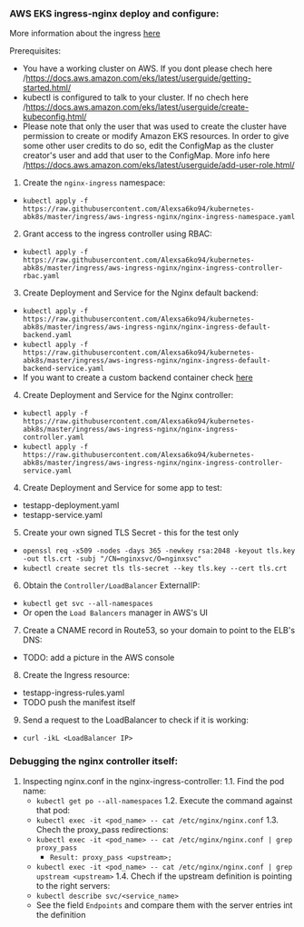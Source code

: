 ### AWS EKS ingress-nginx deploy and configure:
More information about the ingress [here](https://kubernetes.io/docs/concepts/services-networking/ingress/)

Prerequisites:
  - You have a working cluster on AWS. If you dont please chech here /https://docs.aws.amazon.com/eks/latest/userguide/getting-started.html/
  - kubectl is configured to talk to your cluster. If no chech here /https://docs.aws.amazon.com/eks/latest/userguide/create-kubeconfig.html/
  - Please note that only the user that was used to create the cluster have permission to create or modify Amazon EKS resources. In order to give some other user credits to do so, edit the ConfigMap as the cluster creator's user and add that user to the ConfigMap. More info here /https://docs.aws.amazon.com/eks/latest/userguide/add-user-role.html/

1. Create the `nginx-ingress` namespace:
  - ```kubectl apply -f https://raw.githubusercontent.com/Alexsa6ko94/kubernetes-abk8s/master/ingress/aws-ingress-nginx/nginx-ingress-namespace.yaml```
2. Grant access to the ingress controller using RBAC:
  - ```kubectl apply -f https://raw.githubusercontent.com/Alexsa6ko94/kubernetes-abk8s/master/ingress/aws-ingress-nginx/nginx-ingress-controller-rbac.yaml```
3. Create Deployment and Service for the Nginx default backend:
  - ```kubectl apply -f https://raw.githubusercontent.com/Alexsa6ko94/kubernetes-abk8s/master/ingress/aws-ingress-nginx/nginx-ingress-default-backend.yaml```
  - ```kubectl apply -f https://raw.githubusercontent.com/Alexsa6ko94/kubernetes-abk8s/master/ingress/aws-ingress-nginx/nginx-ingress-default-backend-service.yaml```
  - If you want to create a custom backend container check [here](https://github.com/kubernetes/ingress-nginx/tree/master/images/404-server)
4. Create Deployment and Service for the Nginx controller:
  - ```kubectl apply -f https://raw.githubusercontent.com/Alexsa6ko94/kubernetes-abk8s/master/ingress/aws-ingress-nginx/nginx-ingress-controller.yaml```
  - ```kubectl apply -f https://raw.githubusercontent.com/Alexsa6ko94/kubernetes-abk8s/master/ingress/aws-ingress-nginx/nginx-ingress-controller-service.yaml```
4.  Create Deployment and Service for some app to test:
  - testapp-deployment.yaml
  - testapp-service.yaml
5. Create your own signed TLS Secret - this for the test only
  - ```openssl req -x509 -nodes -days 365 -newkey rsa:2048 -keyout tls.key -out tls.crt -subj "/CN=nginxsvc/O=nginxsvc"```
  - ```kubectl create secret tls tls-secret --key tls.key --cert tls.crt```
6. Obtain the `Controller/LoadBalancer` ExternalIP:
  - ```kubectl get svc --all-namespaces```
  - Or open the `Load Balancers` manager in AWS's UI
7. Create a CNAME record in Route53, so your domain to point to the ELB's DNS:
  - TODO: add a picture in the AWS console
8. Create the Ingress resource:
  - testapp-ingress-rules.yaml
  - TODO push the manifest itself
9. Send a request to the LoadBalancer to check if it is working: 
  - ```curl -ikL <LoadBalancer IP>```
	
### Debugging the nginx controller itself:

1. Inspecting nginx.conf in the nginx-ingress-controller:
  1.1. Find the pod name:
	- ```kubectl get po --all-namespaces```
  1.2. Execute the command against that pod:
	- ```kubectl exec -it <pod_name> -- cat /etc/nginx/nginx.conf```
  1.3. Chech the proxy_pass redirections:
	- ```kubectl exec -it <pod_name> -- cat /etc/nginx/nginx.conf | grep proxy_pass```
		- `Result: proxy_pass <upstream>;`
	- ```kubectl exec -it <pod_name> -- cat /etc/nginx/nginx.conf | grep upstream <upstream>```
  1.4. Chech if the upstream definition is pointing to the right servers:
	- ```kubectl describe svc/<service_name>```
	- See the field `Endpoints` and compare them with the server entries int the <upstream> definition
